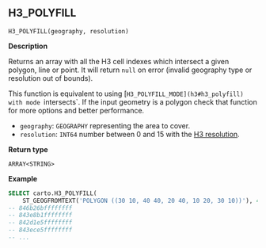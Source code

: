 ## H3_POLYFILL

```sql:signature
H3_POLYFILL(geography, resolution)
```

**Description**

Returns an array with all the H3 cell indexes which intersect a given polygon, line or point. It will return `null` on error (invalid geography type or resolution out of bounds).

This function is equivalent to using [`H3_POLYFILL_MODE](h3#h3_polyfill) with mode `intersects`. If the input geometry is a polygon check that function for more options and better performance.

* `geography`: `GEOGRAPHY` representing the area to cover.
* `resolution`: `INT64` number between 0 and 15 with the [H3 resolution](https://h3geo.org/docs/core-library/restable).

**Return type**

`ARRAY<STRING>`

**Example**

```sql
SELECT carto.H3_POLYFILL(
    ST_GEOGFROMTEXT('POLYGON ((30 10, 40 40, 20 40, 10 20, 30 10))'), 4);
-- 846b26bffffffff
-- 843e8b1ffffffff
-- 842d1e5ffffffff
-- 843ece5ffffffff
-- ...
```
